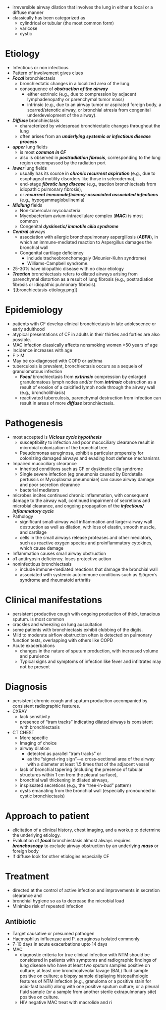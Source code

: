 * irreversible airway dilation that involves the lung in either a focal or a diffuse manner 
* classically has been categorized as 
	* cylindrical or tubular (the most common form)
	* varicose
	* cystic

# Etiology 
* Infectious or non infectious 
* Pattern of involvement gives clues
* ***Focal*** bronchiectasis 
	* bronchiectatic changes in a localized area of the lung
	* consequence of ***obstruction of the airway*** 
		* either extrinsic (e.g., due to compression by adjacent lymphadenopathy or parenchymal tumor mass) 
		* intrinsic (e.g., due to an airway tumor or aspirated foreign body, a scarred/stenotic airway, or bronchial atresia from congenital underdevelopment of the airway).
* ***Diffuse*** bronchiectasis 
	* characterized by widespread bronchiectatic changes throughout the lung 
	* often arises from an ***underlying systemic or infectious disease process*** 
* ***upper*** lung fields 
	* is most ***common in CF*** 
	* also is observed in ***postradiation fibrosis***, corresponding to the lung region encompassed by the radiation port
* ***lower*** lung fields 
	* usually has its source in ***chronic recurrent aspiration*** (e.g., due to esophageal motility disorders like those in scleroderma),
	* end-stage ***fibrotic lung disease*** (e.g., traction bronchiectasis from idiopathic pulmonary fibrosis), 
	* or ***recurrent immunodeficiency-associated associated infections*** (e.g., hypogammaglobulinemia)
* ***Midlung*** fields 
	* Non-tubercular mycobacteria 
	* Mycobacterium avium-intracellulare complex (***MAC***) is most common 
	* Congenital ***dyskinetic/ immotile cilia syndrome***
* ***Central*** airways
	* association with allergic bronchopulmonary aspergillosis (***ABPA***), in which an immune-mediated reaction to Aspergillus damages the bronchial wall 
	* Congenital cartilage deficiency 
		* include tracheobronchomegaly (Mounier-Kuhn syndrome) 
		* Williams-Campbell syndrome.
* 25-30% have idiopathic disease with no clear etiology 
* ***Traction*** bronchiectasis refers to dilated airways arising from parenchymal distortion as a result of lung fibrosis (e.g., postradiation fibrosis or idiopathic pulmonary fibrosis).
* ![[bronchiectasis-etiology.png]]

# Epidemiology 
* patients with CF develop clinical bronchiectasis in late adolescence or early adulthood
* atypical presentations of CF in adults in their thirties and forties are also possible.
* MAC infection classically affects nonsmoking women >50 years of age
* Incidence increases with age 
* F > M
* May be co-diagnosed with COPD or asthma 
* tuberculosis is prevalent, bronchiectasis occurs as a sequela of granulomatous infection
	* ***Focal*** bronchiectasis from ***extrinsic*** compression by enlarged granulomatous lymph nodes and/or from ***intrinsic*** obstruction as a result of erosion of a calcified lymph node through the airway wall (e.g., broncholithiasis)
	* reactivated tuberculosis, parenchymal destruction from infection can result in areas of more ***diffuse*** bronchiectasis.

# Pathogenesis 
* most accepted is ***Vicious cycle hypothesis***
	* susceptibility to infection and poor mucociliary clearance result in microbial colonization of the bronchial tree.
	* Pseudomonas aeruginosa, exhibit a particular propensity for colonizing damaged airways and evading host defense mechanisms
* Impaired mucociliary clearance 
	* inherited conditions such as CF or dyskinetic cilia syndrome 
	* Single severe infection (eg pneumonia caused by Bordetella pertussis or Mycoplasma pneumoniae) can cause airway damage and poor secretion clearance 
	* bacterial mediators
* microbes incites continued chronic inflammation, with consequent damage to the airway wall, continued impairment of secretions and microbial clearance, and ongoing propagation of the ***infectious/ inflammatory cycle***
* Pathology 
	* significant small-airway wall inflammation and larger-airway wall destruction as well as dilation, with loss of elastin, smooth muscle, and cartilage 
	* cells in the small airways release proteases and other mediators, such as reactive oxygen species and proinflammatory cytokines, which cause damage 
* Inflammation causes small airway obstruction 
* α1 antitrypsin deficiency. loses protective action 
* noninfectious bronchiectasis 
	* include immune-mediated reactions that damage the bronchial wall 
	* associated with systemic autoimmune conditions such as Sjögren’s syndrome and rheumatoid arthritis 

# Clinical manifestations 
* persistent productive cough with ongoing production of thick, tenacious sputum. is most common 
* crackles and wheezing on lung auscultation 
* some patients with bronchiectasis exhibit clubbing of the digits. 
* Mild to moderate airflow obstruction often is detected on pulmonary function tests, overlapping with others like COPD 
* Acute exacerbations
	* changes in the nature of sputum production, with increased volume and purulence
	* Typical signs and symptoms of infection like fever and infiltrates may not be present 

# Diagnosis 
* persistent chronic cough and sputum production accompanied by consistent radiographic features.
* CXRAY
	* lack sensitivity 
	* presence of “tram tracks” indicating dilated airways is consistent with bronchiectasis 
* CT CHEST 
	* More specific 
	* Imaging of choice 
	* airway dilation 
		* detected as parallel “tram tracks” or 
		* as the “signet-ring sign”—a cross-sectional area of the airway with a diameter at least 1.5 times that of the adjacent vessel 
	* lack of bronchial tapering (including the presence of tubular structures within 1 cm from the pleural surface), 
	* bronchial wall thickening in dilated airways, 
	* inspissated secretions (e.g., the “tree-in-bud” pattern)
	* cysts emanating from the bronchial wall (especially pronounced in cystic bronchiectasis)

# Approach to patient 
* elicitation of a clinical history, chest imaging, and a workup to determine the underlying etiology. 
* Evaluation of ***focal*** bronchiectasis almost always requires ***bronchoscopy*** to exclude airway obstruction by an underlying ***mass*** or foreign body
* If diffuse look for other etiologies especially CF 

# Treatment 
* directed at the control of active infection and improvements in secretion clearance and 
* bronchial hygiene so as to decrease the microbial load
* Minimize risk of repeated infection 

## Antibiotic 
* Target causative or presumed pathogen 
* Haemophilus influenzae and P. aeruginosa isolated commonly 
* 7-10 days in acute exacerbations upto 14 days 
* MAC 
	* diagnostic criteria for true clinical infection with NTM should be considered in patients with symptoms and radiographic findings of lung disease who have at least two sputum samples positive on culture; at least one bronchoalveolar lavage (BAL) fluid sample positive on culture; a biopsy sample displaying histopathologic features of NTM infection (e.g., granuloma or a positive stain for acid-fast bacilli) along with one positive sputum culture; or a pleural fluid sample (or a sample from another sterile extrapulmonary site) positive on culture.
	* HIV negative MAC treat with macrolide and ri